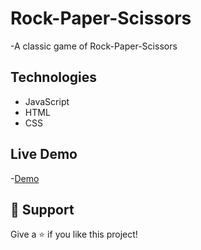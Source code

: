 <h1 align="left">Rock-Paper-Scissors</h1>

<p align="left">-A classic game of Rock-Paper-Scissors
</p>

## Technologies 

- JavaScript
- HTML
- CSS

## Live Demo

-[Demo](https://mrdustinmiller.github.io/rock-paper-scissors/)

## 🤝 Support

Give a ⭐️ if you like this project!

